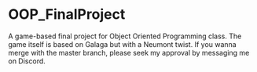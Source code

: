 # OOP_FinalProject
A game-based final project for Object Oriented Programming class. The game itself is based on Galaga but with a Neumont twist.
If you wanna merge with the master branch, please seek my approval by messaging me on Discord.
